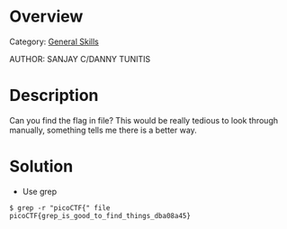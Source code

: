 # Overview 
Category: [General Skills]()

AUTHOR: SANJAY C/DANNY TUNITIS

# Description
Can you find the flag in file? This would be really tedious to look through manually, something tells me there is a better way.

# Solution
 - Use grep
```
$ grep -r "picoCTF{" file      
picoCTF{grep_is_good_to_find_things_dba08a45}
```